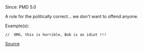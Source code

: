 Since: PMD 5.0

A rule for the politically correct... we don't want to offend anyone.

Example(s):
```
//	OMG, this is horrible, Bob is an idiot !!!
```

[Source](https://pmd.github.io/pmd-5.5.4/pmd-java/rules/java/comments.html#CommentContent)

